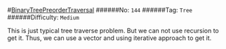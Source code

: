 #[BinaryTreePreorderTraversal](https://leetcode.com/problems/binary-tree-preorder-traversal/)
######No: `144`
######Tag: `Tree`
######Difficulty: `Medium`

This is just typical tree traverse problem. But we can not use recursion to get it. Thus, we can use
a vector and using iterative approach to get it.
